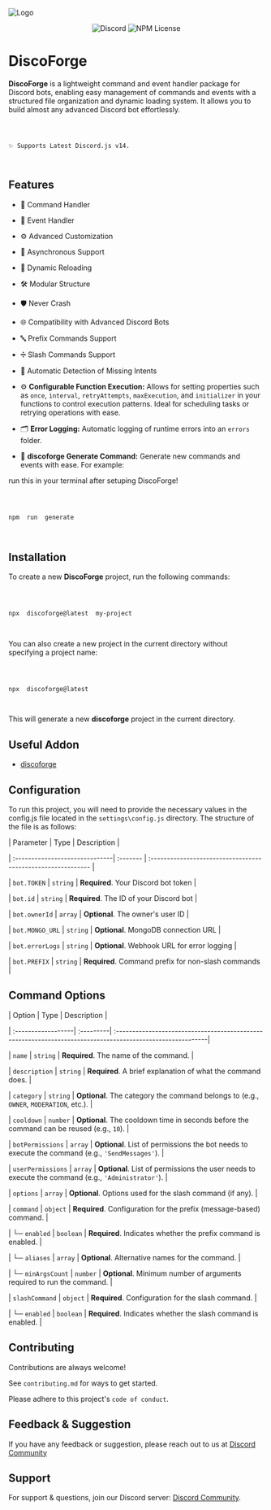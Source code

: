 
  

  

![Logo](https://i.postimg.cc/TYcK9twz/Add-a-heading-1.png)

  

  

<div  align="center">

  

  

![Discord](https://img.shields.io/discord/1006273962986188881?logo=discord&logoColor=%23fff&logoSize=auto&label=Discord&labelColor=%23505050&color=%235E6AE9&link=https%3A%2F%2Fdiscord.gg%2Fethical-programmer-s-1188398653530984539) ![NPM License](https://img.shields.io/npm/l/create-discoforge)

  

</div>

  

  

# DiscoForge

  

  

**DiscoForge** is a lightweight command and event handler package for Discord bots, enabling easy management of commands and events with a structured file organization and dynamic loading system. It allows you to build almost any advanced Discord bot effortlessly.

  

  

```

  

✨ Supports Latest Discord.js v14.

  

```

  

  

## Features

  

  

- 🎉 Command Handler

  

- 📅 Event Handler

  

- ⚙️ Advanced Customization

  

- 🚀 Asynchronous Support

  

- 🔄 Dynamic Reloading

  

- 🛠️ Modular Structure

  

- 🛡 Never Crash

  

- 🌐 Compatibility with Advanced Discord Bots

  

- 🔤 Prefix Commands Support

  

- ➗ Slash Commands Support

  

- 🔔 Automatic Detection of Missing Intents

  

- ⚙️ **Configurable Function Execution:** Allows for setting properties such as `once`, `interval`, `retryAttempts`, `maxExecution`, and `initializer` in your functions to control execution patterns. Ideal for scheduling tasks or retrying operations with ease.

  

- 🗂️ **Error Logging:** Automatic logging of runtime errors into an `errors` folder.

  
  

- 🔧 **discoforge Generate Command:** Generate new commands and events with ease. For example:

  

run this in your terminal after setuping DiscoForge!

  

```bash

  

npm  run  generate

  

```

  

  

## Installation

  

  

To create a new **DiscoForge** project, run the following commands:

  

  

```bash

  

npx  discoforge@latest  my-project

  

```

  

  

You can also create a new project in the current directory without specifying a project name:

  

  

```bash

  

npx  discoforge@latest

  

```

  

This will generate a new **discoforge** project in the current directory.

  

  

## Useful Addon

  

- [discoforge](https://www.npmjs.com/package/discoforge)

  

  

## Configuration

  

  

To run this project, you will need to provide the necessary values in the config.js file located in the `settings\config.js` directory. The structure of the file is as follows:

  

  

| Parameter | Type | Description |

  

| :------------------------------| :------- | :----------------------------------------------------------- |

  

| `bot.TOKEN` | `string` | **Required**. Your Discord bot token |

  

| `bot.id` | `string` | **Required**. The ID of your Discord bot |

  

| `bot.ownerId` | `array` | **Optional**. The owner's user ID |

  

| `bot.MONGO_URL` | `string` | **Optional**. MongoDB connection URL |

  

| `bot.errorLogs` | `string` | **Optional**. Webhook URL for error logging |

  

| `bot.PREFIX` | `string` | **Required**. Command prefix for non-slash commands |

  

  
  

## Command Options

  

| Option | Type | Description |

| :------------------| :---------| :----------------------------------------------------------------------------------------------------------|

| `name` | `string` | **Required**. The name of the command. |

| `description` | `string` | **Required**. A brief explanation of what the command does. |

| `category` | `string` | **Optional**. The category the command belongs to (e.g., `OWNER`, `MODERATION`, etc.). |

| `cooldown` | `number` | **Optional**. The cooldown time in seconds before the command can be reused (e.g., `10`). |

| `botPermissions` | `array` | **Optional**. List of permissions the bot needs to execute the command (e.g., `'SendMessages'`). |

| `userPermissions` | `array` | **Optional**. List of permissions the user needs to execute the command (e.g., `'Administrator'`). |

| `options` | `array` | **Optional**. Options used for the slash command (if any). |

| `command` | `object` | **Required**. Configuration for the prefix (message-based) command. |

| └─ `enabled` | `boolean` | **Required**. Indicates whether the prefix command is enabled. |

| └─ `aliases` | `array` | **Optional**. Alternative names for the command. |

| └─ `minArgsCount` | `number` | **Optional**. Minimum number of arguments required to run the command. |

| `slashCommand` | `object` | **Required**. Configuration for the slash command. |

| └─ `enabled` | `boolean` | **Required**. Indicates whether the slash command is enabled. |

  
  
  

## Contributing

  

  

Contributions are always welcome!

  

  

See `contributing.md` for ways to get started.

  

  

Please adhere to this project's `code of conduct`.

  
  

## Feedback & Suggestion

  

  

If you have any feedback or suggestion, please reach out to us at [Discord Community](https://discord.gg/https://dsc.gg/enexus)

  

  

## Support

  

  

For support & questions, join our Discord server: [Discord Community](https://discord.gg/https://dsc.gg/enexus).